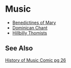 # Music

* [Benedictines of Mary](https://benedictinesofmary.org)
* [Dominican Chant](https://www.english.op.org/godzdogz/dominican-chants-a-youtube-series/)
* [Hillbilly Thomists](https://www.hillbillythomists.com/)

## See Also
[History of Music Comic pg 26](https://web.law.duke.edu/musiccomic/read/26/)
